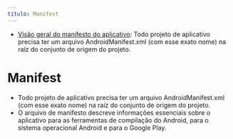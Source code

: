 ```yaml
---
titulo: Manifest
---
```

- [Visão geral do manifesto do aplicativo](https://developer.android.com/guide/topics/manifest/manifest-intro?hl=pt-br): Todo projeto de aplicativo precisa ter um arquivo AndroidManifest.xml (com esse exato nome) na raiz do conjunto de origem do projeto. 

# Manifest

- Todo projeto de aplicativo precisa ter um arquivo AndroidManifest.xml (com esse exato nome) na raiz do conjunto de origem do projeto.
- O arquivo de manifesto descreve informações essenciais sobre o aplicativo para as ferramentas de compilação do Android, para o sistema operacional Android e para o Google Play.
